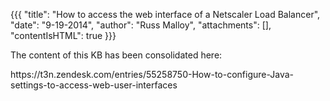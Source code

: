 {{{
  "title": "How to access the web interface of a Netscaler Load Balancer",
  "date": "9-19-2014",
  "author": "Russ Malloy",
  "attachments": [],
  "contentIsHTML": true
}}}

<p>The content of this KB has been consolidated here:</p>
<p>https://t3n.zendesk.com/entries/55258750-How-to-configure-Java-settings-to-access-web-user-interfaces</p>